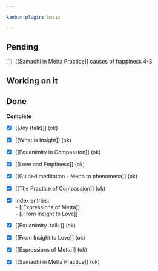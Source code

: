 ```yaml
---

kanban-plugin: basic

---
```


## Pending

- [ ] [[Samadhi in Metta Practice]]  causes of happiness 4-3


## Working on it



## Done

**Complete**
- [x] [[Joy (talk)]] (ok)
- [x] [[What is Insight]] (ok)
- [x] [[Equanimity in Compassion]] (ok)
- [x] [[Love and Emptiness]] (ok)
- [x] [[Guided meditation - Metta to phenomena]] (ok)
- [x] [[The Practice of Compassion]] (ok)
- [x] Index entries:<br/>- [[Expressions of Metta]] <br/>- [[From Insight to Love]] 
- [x] [[Equanimity .talk.]] (ok)
- [x] [[From Insight to Love]] (ok)
- [x] [[Expressions of Metta]] (ok)
- [x] [[Samadhi in Metta Practice]] (ok)


